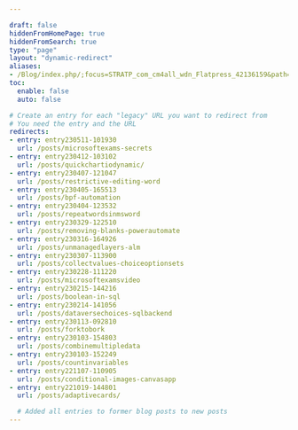 ```yaml
---

draft: false
hiddenFromHomePage: true
hiddenFromSearch: true
type: "page"
layout: "dynamic-redirect"
aliases:
- /Blog/index.php/;focus=STRATP_com_cm4all_wdn_Flatpress_42136159&path=
toc:
  enable: false
  auto: false

# Create an entry for each "legacy" URL you want to redirect from
# You need the entry and the URL
redirects:
- entry: entry230511-101930
  url: /posts/microsoftexams-secrets
- entry: entry230412-103102
  url: /posts/quickchartiodynamic/
- entry: entry230407-121047
  url: /posts/restrictive-editing-word
- entry: entry230405-165513
  url: /posts/bpf-automation
- entry: entry230404-123532
  url: /posts/repeatwordsinmsword
- entry: entry230329-122510
  url: /posts/removing-blanks-powerautomate
- entry: entry230316-164926
  url: /posts/unmanagedlayers-alm
- entry: entry230307-113900
  url: /posts/collectvalues-choiceoptionsets
- entry: entry230228-111220
  url: /posts/microsoftexamsvideo
- entry: entry230215-144216
  url: /posts/boolean-in-sql
- entry: entry230214-141056
  url: /posts/dataversechoices-sqlbackend
- entry: entry230113-092810
  url: /posts/forktobork
- entry: entry230103-154803
  url: /posts/combinemultipledata
- entry: entry230103-152249
  url: /posts/countinvariables
- entry: entry221107-110905
  url: /posts/conditional-images-canvasapp
- entry: entry221019-144801
  url: /posts/adaptivecards/

  # Added all entries to former blog posts to new posts
---
```

